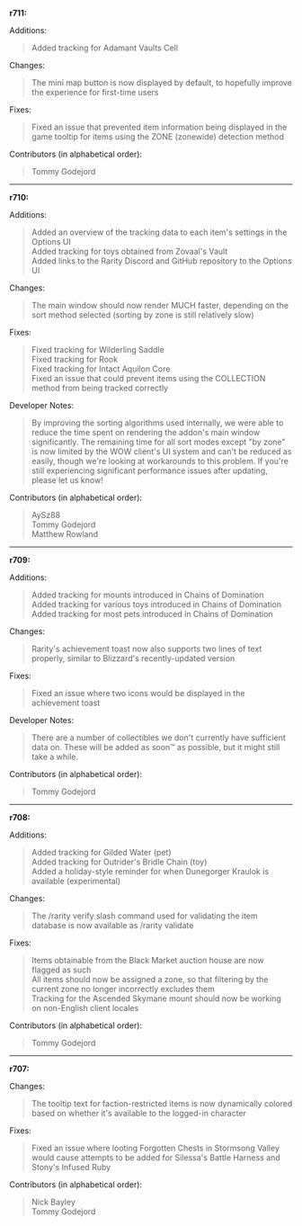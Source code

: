 **r711:**

Additions:
> Added tracking for Adamant Vaults Cell

Changes:
> The mini map button is now displayed by default, to hopefully improve the experience for first-time users

Fixes:
> Fixed an issue that prevented item information being displayed in the game tooltip for items using the ZONE (zonewide) detection method

Contributors (in alphabetical order):
> Tommy Godejord

-----

**r710:**

Additions:
> Added an overview of the tracking data to each item's settings in the Options UI
<br>Added tracking for toys obtained from Zovaal's Vault
<br>Added links to the Rarity Discord and GitHub repository to the Options UI

Changes:
> The main window should now render MUCH faster, depending on the sort method selected (sorting by zone is still relatively slow)

Fixes:
> Fixed tracking for Wilderling Saddle
<br>Fixed tracking for Rook
<br>Fixed tracking for Intact Aquilon Core
<br>Fixed an issue that could prevent items using the COLLECTION method from being tracked correctly

Developer Notes:
> By improving the sorting algorithms used internally, we were able to reduce the time spent on rendering the addon's main window significantly. The remaining time for all sort modes except "by zone" is now limited by the WOW client's UI system and can't be reduced as easily, though we're looking at workarounds to this problem. If you're still experiencing significant performance issues after updating, please let us know!

Contributors (in alphabetical order):
> AySz88
<br>Tommy Godejord
<br>Matthew Rowland

-----

**r709:**

Additions:
> Added tracking for mounts introduced in Chains of Domination 
<br>Added tracking for various toys introduced in Chains of Domination
<br>Added tracking for most pets introduced in Chains of Domination

Changes:
> Rarity's achievement toast now also supports two lines of text properly, similar to Blizzard's recently-updated version

Fixes:
> Fixed an issue where two icons would be displayed in the achievement toast

Developer Notes:
> There are a number of collectibles we don't currently have sufficient data on. These will be added as soon™ as possible, but it might still take a while.

Contributors (in alphabetical order):
> Tommy Godejord

-----

**r708:**

Additions:
> Added tracking for Gilded Water (pet)
<br>Added tracking for Outrider's Bridle Chain (toy)
<br>Added a holiday-style reminder for when Dunegorger Kraulok is available (experimental)

Changes:
> The /rarity verify slash command used for validating the item database is now available as /rarity validate

Fixes:
> Items obtainable from the Black Market auction house are now flagged as such
<br>All items should now be assigned a zone, so that filtering by the current zone no longer incorrectly excludes them
<br>Tracking for the Ascended Skymane mount should now be working on non-English client locales

Contributors (in alphabetical order):
> Tommy Godejord

-----

**r707:**

Changes:
> The tooltip text for faction-restricted items is now dynamically colored based on whether it's available to the logged-in character

Fixes:
> Fixed an issue where looting Forgotten Chests in Stormsong Valley would cause attempts to be added for Silessa's Battle Harness and Stony's Infused Ruby

Contributors (in alphabetical order):
> Nick Bayley
<br>Tommy Godejord
